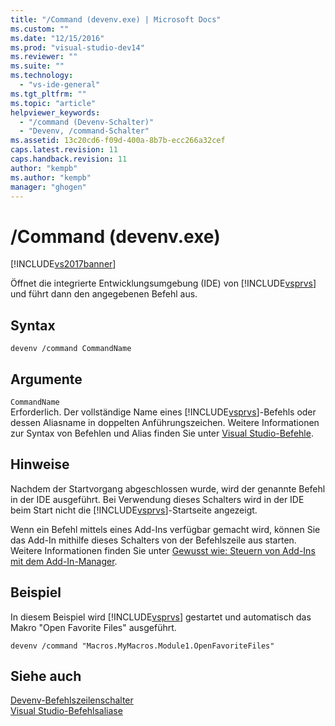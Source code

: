 ```yaml
---
title: "/Command (devenv.exe) | Microsoft Docs"
ms.custom: ""
ms.date: "12/15/2016"
ms.prod: "visual-studio-dev14"
ms.reviewer: ""
ms.suite: ""
ms.technology: 
  - "vs-ide-general"
ms.tgt_pltfrm: ""
ms.topic: "article"
helpviewer_keywords: 
  - "/command (Devenv-Schalter)"
  - "Devenv, /command-Schalter"
ms.assetid: 13c20cd6-f09d-400a-8b7b-ecc266a32cef
caps.latest.revision: 11
caps.handback.revision: 11
author: "kempb"
ms.author: "kempb"
manager: "ghogen"
---
```

# /Command (devenv.exe)
[!INCLUDE[vs2017banner](../../code-quality/includes/vs2017banner.md)]

Öffnet die integrierte Entwicklungsumgebung \(IDE\) von [!INCLUDE[vsprvs](../../code-quality/includes/vsprvs_md.md)] und führt dann den angegebenen Befehl aus.  
  
## Syntax  
  
```  
devenv /command CommandName  
```  
  
## Argumente  
 `CommandName`  
 Erforderlich.  Der vollständige Name eines [!INCLUDE[vsprvs](../../code-quality/includes/vsprvs_md.md)]\-Befehls oder dessen Aliasname in doppelten Anführungszeichen.  Weitere Informationen zur Syntax von Befehlen und Alias finden Sie unter [Visual Studio\-Befehle](../../ide/reference/visual-studio-commands.md).  
  
## Hinweise  
 Nachdem der Startvorgang abgeschlossen wurde, wird der genannte Befehl in der IDE ausgeführt.  Bei Verwendung dieses Schalters wird in der IDE beim Start nicht die [!INCLUDE[vsprvs](../../code-quality/includes/vsprvs_md.md)]\-Startseite angezeigt.  
  
 Wenn ein Befehl mittels eines Add\-Ins verfügbar gemacht wird, können Sie das Add\-In mithilfe dieses Schalters von der Befehlszeile aus starten.  Weitere Informationen finden Sie unter [Gewusst wie: Steuern von Add\-Ins mit dem Add\-In\-Manager](../Topic/How%20to:%20Control%20Add-Ins%20By%20Using%20the%20Add-In%20Manager.md).  
  
## Beispiel  
 In diesem Beispiel wird [!INCLUDE[vsprvs](../../code-quality/includes/vsprvs_md.md)] gestartet und automatisch das Makro "Open Favorite Files" ausgeführt.  
  
```  
devenv /command "Macros.MyMacros.Module1.OpenFavoriteFiles"  
```  
  
## Siehe auch  
 [Devenv\-Befehlszeilenschalter](../../ide/reference/devenv-command-line-switches.md)   
 [Visual Studio\-Befehlsaliase](../../ide/reference/visual-studio-command-aliases.md)